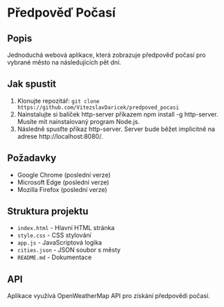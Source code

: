 # Předpověď Počasí

## Popis
Jednoduchá webová aplikace, která zobrazuje předpověď počasí pro vybrané město na následujících pět dní.

## Jak spustit
1. Klonujte repozitář: `git clone https://github.com/VitezslavDaricek/predpoved_pocasi`
2. Nainstalujte si balíček http-server příkazem npm install -g http-server. Musíte mít nainstalovaný program Node.js.
3. Následně spusťte příkaz http-server. Server bude běžet implicitně na adrese http://localhost:8080/.

## Požadavky
- Google Chrome (poslední verze)
- Microsoft Edge (poslední verze)
- Mozilla Firefox (poslední verze)

## Struktura projektu
- `index.html` - Hlavní HTML stránka
- `style.css` - CSS stylování
- `app.js` - JavaScriptová logika
- `cities.json` - JSON soubor s městy
- `README.md` - Dokumentace

## API
Aplikace využívá OpenWeatherMap API pro získání předpovědi počasí.

